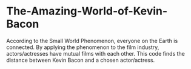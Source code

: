 # The-Amazing-World-of-Kevin-Bacon

According to the Small World Phenomenon, everyone on the Earth is connected.
By applying the phenomenon to the film industry, actors/actresses have mutual films with each other. 
This code finds the distance between Kevin Bacon and a chosen actor/actress.
